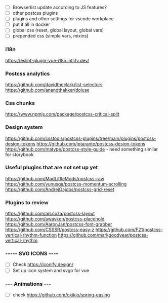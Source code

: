 - [ ] Browserlist update according to JS features?
- [ ] other postcss plugins
- [ ] plugins and other settings for vscode workplace
- [ ] put it all in docker
- [ ] global css (reset, global layout, global vars)
- [ ] prepended css (simple vars, mixins)

### i18n

https://eslint-plugin-vue-i18n.intlify.dev/

### Postcss analytics

https://github.com/davidtheclark/list-selectors
https://github.com/anandthakker/doiuse

### Css chunks

https://www.npmjs.com/package/postcss-critical-split

### Design system

https://github.com/csstools/postcss-plugins/tree/main/plugins/postcss-design-tokens
https://github.com/jptaranto/postcss-design-tokens
https://github.com/matype/postcss-style-guide - need something similar for storybook

### Useful plugins that are not set up yet

https://github.com/MadLittleMods/postcss-raw
https://github.com/yunusga/postcss-momentum-scrolling
https://github.com/AndrejGajdos/postcss-grid-reset

### Plugins to review

https://github.com/arccoza/postcss-layout
https://github.com/awayken/postcss-placehold
https://github.com/AaronJan/postcss-font-grabber
https://github.com/CSSSR/postcss-easy-z
https://github.com/F21/postcss-vertical-rhythm-function
https://github.com/markgoodyear/postcss-vertical-rhythm

### ----- SVG ICONS ----

- [ ] Check https://iconify.design/
- [ ] Set up icon system and svgo for vue

### --- Animations ---

- [ ] check https://github.com/okikio/spring-easing
